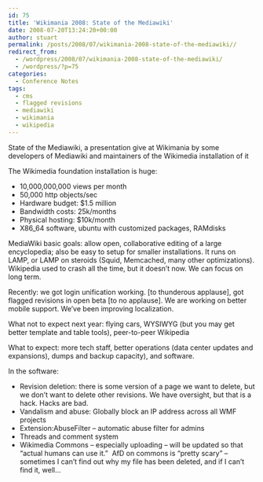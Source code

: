 ```yaml
---
id: 75
title: 'Wikimania 2008: State of the Mediawiki'
date: 2008-07-20T13:24:20+00:00
author: stuart
permalink: /posts/2008/07/wikimania-2008-state-of-the-mediawiki// 
redirect_from:
  - /wordpress/2008/07/wikimania-2008-state-of-the-mediawiki/
  - /wordpress/?p=75
categories:
  - Conference Notes
tags:
  - cms
  - flagged revisions
  - mediawiki
  - wikimania
  - wikipedia
---
```

State of the Mediawiki, a presentation give at Wikimania by some developers of Mediawiki and maintainers of the Wikimedia installation of it

<!--more-->

The Wikimedia foundation installation is huge:

  * 10,000,000,000 views per month
  * 50,000 http objects/sec
  * Hardware budget: $1.5 million
  * Bandwidth costs: 25k/months
  * Physical hosting: $10k/month
  * X86_64 software, ubuntu with customized packages, RAMdisks

MediaWiki basic goals: allow open, collaborative editing of a large encyclopedia; also be easy to setup for smaller installations. It runs on LAMP, or LAMP on steroids (Squid, Memcached, many other optimizations). Wikipedia used to crash all the time, but it doesn’t now. We can focus on long term.

Recently: we got login unification working. [to thunderous applause], got flagged revisions in open beta [to no applause]. We are working on better mobile support. We’ve been improving localization.

What not to expect next year: flying cars, WYSIWYG (but you may get better template and table tools), peer-to-peer Wikipedia

What to expect: more tech staff, better operations (data center updates and expansions), dumps and backup capacity), and software.

In the software:

  * Revision deletion: there is some version of a page we want to delete, but we don’t want to delete other revisions. We have oversight, but that is a hack. Hacks are bad.
  * Vandalism and abuse: Globally block an IP address across all WMF projects
  * Extension:AbuseFilter – automatic abuse filter for admins
  * Threads and comment system
  * Wikimedia Commons – especially uploading – will be updated so that “actual humans can use it.”  AfD on commons is “pretty scary” – sometimes I can’t find out why my file has been deleted, and if I can’t find it, well…